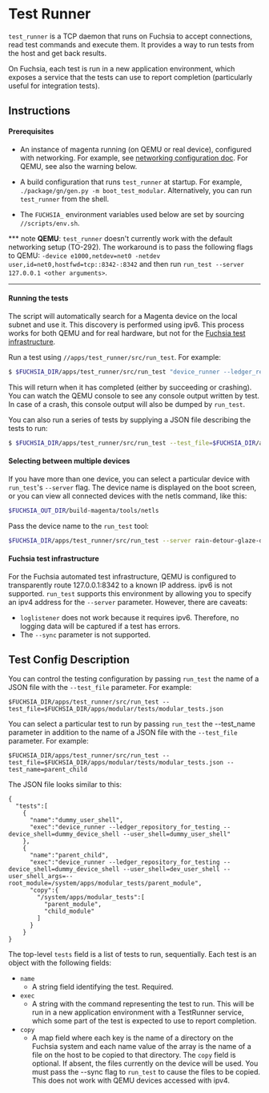 # Test Runner
`test_runner` is a TCP daemon that runs on Fuchsia to accept connections, read
test commands and execute them. It provides a way to run tests from the host
and get back results.

On Fuchsia, each test is run in a new application environment, which exposes a
service that the tests can use to report completion (particularly useful for
integration tests).

## Instructions

#### Prerequisites
- An instance of magenta running (on QEMU or real device), configured with
  networking. For example, see [networking configuration
  doc](https://fuchsia.googlesource.com/docs/+/master/getting_started.md#Enabling-Network).
  For QEMU, see also the warning below.

- A build configuration that runs `test_runner` at startup. For example,
  `./package/gn/gen.py -m boot_test_modular`. Alternatively, you can run
  `test_runner` from the shell.

- The `FUCHSIA_` environment variables used below are set by sourcing
  `//scripts/env.sh`.

*** note
**QEMU**: `test_runner` doesn't currently work with the default networking
setup (TO-292). The workaround is to pass the following flags to QEMU: `-device
e1000,netdev=net0 -netdev user,id=net0,hostfwd=tcp::8342-:8342` and then run
`run_test --server 127.0.0.1 <other arguments>`.
***

#### Running the tests

The script will automatically search for a Magenta device on the local
subnet and use it. This discovery is performed using ipv6. This process
works for both QEMU and for real hardware, but not for the
[Fuchsia test infrastructure](#Fuchsia-test-infrastructure).

Run a test using `//apps/test_runner/src/run_test`. For example:

```sh
$ $FUCHSIA_DIR/apps/test_runner/src/run_test "device_runner --ledger_repository_for_testing --device_shell=dummy_device_shell --user_shell=dev_user_shell --user_shell_args=--root_module=/system/apps/modular_tests/agent_trigger_test"
```

This will return when it has completed (either by succeeding or crashing). You
can watch the QEMU console to see any console output written by test. In case of
a crash, this console output will also be dumped by `run_test`.

You can also run a series of tests by supplying a JSON file describing the
tests to run:

```sh
$ $FUCHSIA_DIR/apps/test_runner/src/run_test --test_file=$FUCHSIA_DIR/apps/modular/tests/modular_tests.json
```

#### Selecting between multiple devices

If you have more than one device, you can select a particular device with
`run_test`'s `--server` flag. The device name is displayed on the boot screen,
or you can view all connected devices with the netls command, like this:

```sh
$FUCHSIA_OUT_DIR/build-magenta/tools/netls
```

Pass the device name to the `run_test` tool:

```sh
$FUCHSIA_DIR/apps/test_runner/src/run_test --server rain-detour-glaze-donut ...
```

#### Fuchsia test infrastructure

For the Fuchsia automated test infrastructure, QEMU is configured to
transparently route 127.0.0.1:8342 to a known IP address. ipv6 is not
supported. `run_test` supports this environment by allowing you to specify an
ipv4 address for the `--server` parameter. However, there are caveats:

  - `loglistener` does not work because it requires ipv6. Therefore, no
    logging data will be captured if a test has errors.
  - The `--sync` parameter is not supported.


## Test Config Description

You can control the testing configuration by passing `run_test` the name of a
JSON file with the `--test_file` parameter. For example:

```
$FUCHSIA_DIR/apps/test_runner/src/run_test --test_file=$FUCHSIA_DIR/apps/modular/tests/modular_tests.json
```

You can select a particular test to run by passing `run_test` the --test_name
parameter in addition to the name of a JSON file with the `--test_file`
parameter. For example:

```
$FUCHSIA_DIR/apps/test_runner/src/run_test --test_file=$FUCHSIA_DIR/apps/modular/tests/modular_tests.json --test_name=parent_child
```

The JSON file looks similar to this:

```
{
  "tests":[
    {
      "name":"dummy_user_shell",
      "exec":"device_runner --ledger_repository_for_testing --device_shell=dummy_device_shell --user_shell=dummy_user_shell"
    },
    {
      "name":"parent_child",
      "exec":"device_runner --ledger_repository_for_testing --device_shell=dummy_device_shell --user_shell=dev_user_shell --user_shell_args=--root_module=/system/apps/modular_tests/parent_module",
      "copy":{
        "/system/apps/modular_tests":[
          "parent_module",
          "child_module"
        ]
      }
    }
}
```

The top-level `tests` field is a list of tests to run, sequentially.
Each test is an object with the following fields:

- `name`
  - A string field identifying the test. Required.
- `exec`
  - A string with the command representing the test to run. This will be run in
    a new application environment with a TestRunner service, which some part of
    the test is expected to use to report completion.
- `copy`
  - A map field where each key is the name of a directory on the Fuchsia
  system and each name value of the array is the name of a file on the host
  to be copied to that directory. The `copy` field is optional. If absent,
  the files currently on the device will be used. You must pass the --sync
  flag to `run_test` to cause the files to be copied. This does not work
  with QEMU devices accessed with ipv4.
